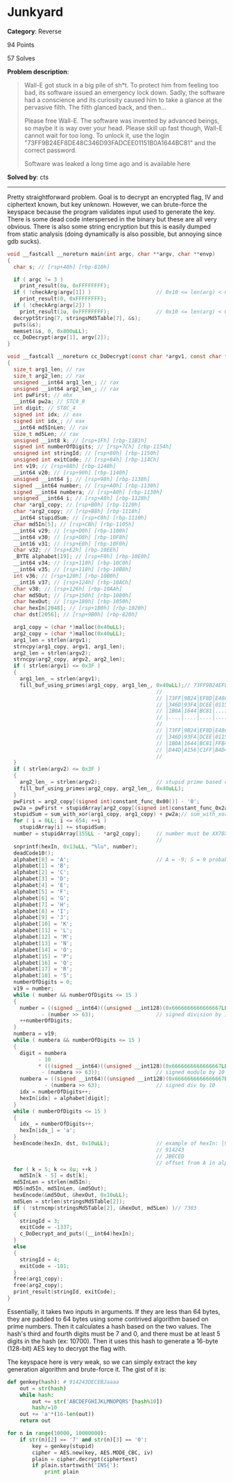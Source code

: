 # Junkyard

**Category**: Reverse

94 Points

57 Solves

**Problem description**:
>Wall-E got stuck in a big pile of sh\*t. To protect him from feeling too bad, its software issued an emergency lock down. Sadly, the software had a conscience and its curiosity caused him to take a glance at the pervasive filth. The filth glanced back, and then...
>
>Please free Wall-E. The software was invented by advanced beings, so maybe it is way over your head. Please skill up fast though, Wall-E cannot wait for too long. To unlock it, use the login "73FF9B24EF8DE48C346D93FADCEE01151B0A1644BC81" and the correct password.
>
>Software was leaked a long time ago and is available here

**Solved by**: cts

---

Pretty straightforward problem. Goal is to decrypt an encrypted flag, IV and ciphertext known, but key unknown. However, we can brute-force the keyspace because the program validates input used to generate the key. There is some dead code interspersed in the binary but these are all very obvious. There is also some string encryption but this is easily dumped from static analysis (doing dynamically is also possible, but annoying since gdb sucks).

```c
void __fastcall __noreturn main(int argc, char **argv, char **envp)
{
  char s; // [rsp+40h] [rbp-810h]

  if ( argc != 3 )
    print_result(8u, 0xFFFFFFFF);
  if ( !checkArg(argv[1]) )                     // 0x10 <= len(arg) < 0x40
    print_result(0, 0xFFFFFFFF);
  if ( !checkArg(argv[2]) )
    print_result(1u, 0xFFFFFFFF);               // 0x10 <= len(arg) < 0x40
  decryptString(7, stringsMd5Table[7], &s);
  puts(&s);
  memset(&s, 0, 0x800uLL);
  cc_DoDecrypt(argv[1], argv[2]);
}

void __fastcall __noreturn cc_DoDecrypt(const char *argv1, const char *argv2)
{
  size_t arg1_len; // rax
  size_t arg2_len; // rax
  unsigned __int64 arg1_len_; // rax
  unsigned __int64 arg2_len_; // rax
  int pwFirst; // ebx
  __int64 pw2a; // STC0_8
  int digit; // ST8C_4
  signed int idx; // eax
  signed int idx_; // eax
  __int64 md5InLen; // rax
  size_t md5Len; // rax
  unsigned __int8 k; // [rsp+1Fh] [rbp-11B1h]
  signed int numberOfDigits; // [rsp+7Ch] [rbp-1154h]
  unsigned int stringId; // [rsp+80h] [rbp-1150h]
  unsigned int exitCode; // [rsp+84h] [rbp-114Ch]
  int v19; // [rsp+88h] [rbp-1148h]
  __int64 v20; // [rsp+90h] [rbp-1140h]
  unsigned __int64 j; // [rsp+98h] [rbp-1138h]
  signed __int64 number; // [rsp+A0h] [rbp-1130h]
  signed __int64 numbera; // [rsp+A0h] [rbp-1130h]
  unsigned __int64 i; // [rsp+A8h] [rbp-1128h]
  char *arg1_copy; // [rsp+B0h] [rbp-1120h]
  char *arg2_copy; // [rsp+B8h] [rbp-1118h]
  __int64 stupidSum; // [rsp+C0h] [rbp-1110h]
  char md5In[5]; // [rsp+CBh] [rbp-1105h]
  __int64 v29; // [rsp+D0h] [rbp-1100h]
  __int64 v30; // [rsp+D8h] [rbp-10F8h]
  __int16 v31; // [rsp+E0h] [rbp-10F0h]
  char v32; // [rsp+E2h] [rbp-10EEh]
  _BYTE alphabet[19]; // [rsp+F0h] [rbp-10E0h]
  __int64 v34; // [rsp+110h] [rbp-10C0h]
  __int64 v35; // [rsp+118h] [rbp-10B8h]
  int v36; // [rsp+120h] [rbp-10B0h]
  __int16 v37; // [rsp+124h] [rbp-10ACh]
  char v38; // [rsp+126h] [rbp-10AAh]
  char md5Out; // [rsp+150h] [rbp-1080h]
  char hexOut; // [rsp+180h] [rbp-1050h]
  char hexIn[2048]; // [rsp+1B0h] [rbp-1020h]
  char dst[2056]; // [rsp+9B0h] [rbp-820h]

  arg1_copy = (char *)malloc(0x40uLL);
  arg2_copy = (char *)malloc(0x40uLL);
  arg1_len = strlen(argv1);
  strncpy(arg1_copy, argv1, arg1_len);
  arg2_len = strlen(argv2);
  strncpy(arg2_copy, argv2, arg2_len);
  if ( strlen(argv1) <= 0x3F )
  {
    arg1_len_ = strlen(argv1);
    fill_buf_using_primes(arg1_copy, arg1_len_, 0x40uLL);// 73FF9B24EF8DE48C346D93FADCEE01151B0A1644BC81
                                                // 
                                                // │73FF│9B24│EF8D│E48C│
                                                // │346D│93FA│DCEE│0115│
                                                // │1B0A│1644│BC81│....│
                                                // │....│....│....│....│
                                                // 
                                                // │73FF│9B24│EF8D│E48C│
                                                // │346D│93FA│DCEE│0115│
                                                // │1B0A│1644│BC81│FFB4│
                                                // │D44D│A156│C1FF│B4D4│
                                                // 
  }
  if ( strlen(argv2) <= 0x3F )
  {
    arg2_len_ = strlen(argv2);                  // stupid prime based copys
    fill_buf_using_primes(arg2_copy, arg2_len_, 0x40uLL);
  }
  pwFirst = arg2_copy[(signed int)constant_func_0x00()] - '0';
  pw2a = pwFirst + stupidArray[arg2_copy[(signed int)constant_func_0x2a()]] + 634;
  stupidSum = sum_with_xor(arg1_copy, arg1_copy) + pw2a;// sum_with_xor return 892360
  for ( i = 0LL; i <= 654; ++i )
    stupidArray[i] += stupidSum;
  number = stupidArray[155LL - *arg2_copy];     // number must be XX70Xxxxxxxxxxxxxxxxxxx
                                                // 
  snprintf(hexIn, 0x13uLL, "%lu", number);
  deadCode10();
  alphabet[0] = 'A';                            // A = -9; S = 9 probably lol
  alphabet[1] = 'B';
  alphabet[2] = 'C';
  alphabet[3] = 'D';
  alphabet[4] = 'E';
  alphabet[5] = 'F';
  alphabet[6] = 'G';
  alphabet[7] = 'H';
  alphabet[8] = 'I';
  alphabet[9] = 'J';
  alphabet[10] = 'K';
  alphabet[11] = 'L';
  alphabet[12] = 'M';
  alphabet[13] = 'N';
  alphabet[14] = 'O';
  alphabet[15] = 'P';
  alphabet[16] = 'Q';
  alphabet[17] = 'R';
  alphabet[18] = 'S';
  numberOfDigits = 0;
  v19 = number;
  while ( number && numberOfDigits <= 15 )
  {
    number = ((signed __int64)((unsigned __int128)(0x6666666666666667LL * (signed __int128)number) >> 64) >> 2)
           - (number >> 63);                    // signed division by 10
    ++numberOfDigits;
  }
  numbera = v19;
  while ( numbera && numberOfDigits <= 15 )
  {
    digit = numbera
          - 10
          * (((signed __int64)((unsigned __int128)(0x6666666666666667LL * (signed __int128)numbera) >> 64) >> 2)
           - (numbera >> 63));                  // signed modulo by 10
    numbera = ((signed __int64)((unsigned __int128)(0x6666666666666667LL * (signed __int128)numbera) >> 64) >> 2)
            - (numbera >> 63);                  // signed div by 10
    idx = numberOfDigits++;
    hexIn[idx] = alphabet[digit];
  }
  while ( numberOfDigits <= 15 )
  {
    idx_ = numberOfDigits++;
    hexIn[idx_] = 'a';
  }
  hexEncode(hexIn, dst, 0x10uLL);               // example of hexIn: │9142│43DE│CEBJ│aaaa│
                                                // 914243
                                                // JBECED
                                                // offset from A in alphabet, it's stupid
  for ( k = 5; k <= 8u; ++k )
    md5In[k - 5] = dst[k];
  md5InLen = strlen(md5In);
  MD5(md5In, md5InLen, &md5Out);
  hexEncode(&md5Out, &hexOut, 0x10uLL);
  md5Len = strlen(stringsMd5Table[2]);
  if ( !strncmp(stringsMd5Table[2], &hexOut, md5Len) )// 7303
  {
    stringId = 3;
    exitCode = -1337;
    c_DoDecrypt_and_puts((__int64)hexIn);
  }
  else
  {
    stringId = 4;
    exitCode = -101;
  }
  free(arg1_copy);
  free(arg2_copy);
  print_result(stringId, exitCode);
}
```

Essentially, it takes two inputs in arguments. If they are less than 64 bytes, they are padded to 64 bytes using some contrived algorithm based on prime numbers. Then it calculates a hash based on the two values. The hash's third and fourth digits must be 7 and 0, and there must be at least 5 digits in the hash (ex: 10700). Then it uses this hash to generate a 16-byte (128-bit) AES key to decrypt the flag with.

The keyspace here is very weak, so we can simply extract the key generation algorithm and brute-force it. The gist of it is:

```python
def genkey(hash): # 914243DECEBJaaaa
    out = str(hash)
    while hash:
        out += str('ABCDEFGHIJKLMNOPQRS'[hash%10])
        hash/=10
    out += 'a'*(16-len(out))
    return out

for n in range(10000, 10000000):
    if str(n)[2] == '7' and str(n)[3] == '0':
        key = genkey(stupid)
        cipher = AES.new(key, AES.MODE_CBC, iv)
        plain = cipher.decrypt(ciphertext)
        if plain.startswith('INS{'):
            print plain
```
